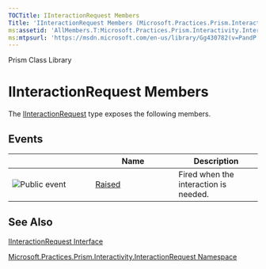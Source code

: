 ```yaml
---
TOCTitle: IInteractionRequest Members
Title: 'IInteractionRequest Members (Microsoft.Practices.Prism.Interactivity.InteractionRequest)'
ms:assetid: 'AllMembers.T:Microsoft.Practices.Prism.Interactivity.InteractionRequest.IInteractionRequest'
ms:mtpsurl: 'https://msdn.microsoft.com/en-us/library/Gg430782(v=PandP.50)'
---
```


Prism Class Library

IInteractionRequest Members
===========================

The [IInteractionRequest](https://msdn.microsoft.com/t:microsoft.practices.prism.interactivity.interactionrequest.iinteractionrequest) type exposes the following members.

Events
------

<span id="eventTableToggle"></span>
<table>
<colgroup>
<col width="33%" />
<col width="33%" />
<col width="33%" />
</colgroup>
<thead>
<tr class="header">
<th> </th>
<th>Name</th>
<th>Description</th>
</tr>
</thead>
<tbody>
<tr class="odd">
<td><img src="https://msdn.microsoft.com/en-us/Gg430782.pubevent(en-us,PandP.50).gif" title="Public event" /></td>
<td><a href="https://msdn.microsoft.com/e:microsoft.practices.prism.interactivity.interactionrequest.iinteractionrequest.raised">Raised</a></td>
<td><div class="summary">
Fired when the interaction is needed.
</div></td>
</tr>
</tbody>
</table>

See Also
--------

<span id="seeAlsoToggle"></span>
[IInteractionRequest Interface](https://msdn.microsoft.com/t:microsoft.practices.prism.interactivity.interactionrequest.iinteractionrequest)

[Microsoft.Practices.Prism.Interactivity.InteractionRequest Namespace](https://msdn.microsoft.com/n:microsoft.practices.prism.interactivity.interactionrequest)
